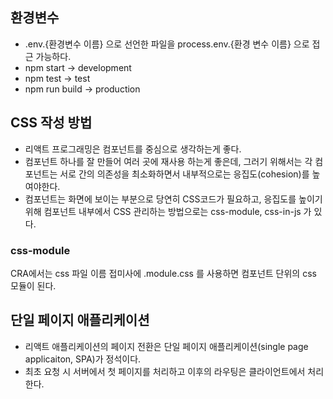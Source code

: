 ##  환경변수
- .env.{환경변수 이름} 으로 선언한 파일을 process.env.{환경 변수 이름} 으로 접근 가능하다.
- npm start -> development
- npm test -> test
- npm run build -> production

## CSS 작성 방법
- 리액트 프로그래밍은 컴포넌트를 중심으로 생각하는게 좋다.
- 컴포넌트 하나를 잘 만들어 여러 곳에 재사용 하는게 좋은데, 그러기 위해서는 각 컴포넌트는 서로 간의 의존성을 최소화하면서 내부적으로는 응집도(cohesion)를 높여야한다.
- 컴포넌트는 화면에 보이는 부분으로 당연히 CSS코드가 필요하고, 응집도를 높이기 위해 컴포넌트 내부에서 CSS 관리하는 방법으로는 css-module, css-in-js 가 있다.

### css-module
CRA에서는 css 파일 이름 접미사에 .module.css 를 사용하면 컴포넌트 단위의 css 모듈이 된다.

## 단일 페이지 애플리케이션
- 리액트 애플리케이션의 페이지 전환은 단일 페이지 애플리케이션(single page applicaiton, SPA)가 정석이다.
- 최초 요청 시 서버에서 첫 페이지를 처리하고 이후의 라우팅은 클라이언트에서 처리한다.